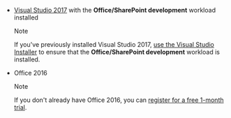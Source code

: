 - [Visual Studio 2017](https://www.visualstudio.com/vs/) with the **Office/SharePoint development** workload installed

    > [!NOTE]
    > If you've previously installed Visual Studio 2017, [use the Visual Studio Installer](https://docs.microsoft.com/visualstudio/install/modify-visual-studio) to ensure that the **Office/SharePoint development** workload is installed. 

- Office 2016 
    
    > [!NOTE]
    > If you don't already have Office 2016, you can [register for a free 1-month trial](http://office.microsoft.com/try/?WT%2Eintid1=ODC%5FENUS%5FFX101785584%5FXT104056786).